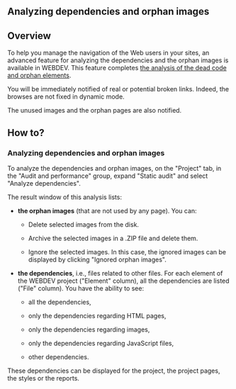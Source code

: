 


## Analyzing dependencies and orphan images
			



<a name="NOTE1"></a>
<a name="NOTE1_1"></a>


## Overview
<a name="overview_ELTTEXTE000103"></a>
To help you manage the navigation of the Web users in your sites, an advanced feature for analyzing the dependencies and the orphan images is available in WEBDEV. This feature completes [the analysis of the dead code and orphan elements](../Editeurs/9000075.md).

You will be immediately notified of real or potential broken links. Indeed, the browses are not fixed in dynamic mode.

The unused images and the orphan pages are also notified.

<a name="NOTE2"></a>
<a name="NOTE2_1"></a>


## How to?
<a name="how_ELTTEXTE000127"></a>


### Analyzing dependencies and orphan images
<a name="analyzing_dependencies_and_orphan_images_ELTPARAGRAPHE000025"></a>

To analyze the dependencies and orphan images, on the "Project" tab, in the "Audit and performance" group, expand "Static audit" and select "Analyze dependencies".

The result window of this analysis lists:

- **the orphan images** (that are not used by any page). You can:

	- Delete selected images from the disk.

	- Archive the selected images in a .ZIP file and delete them.

	- Ignore the selected images. In this case, the ignored images can be displayed by clicking "Ignored orphan images".




- **the dependencies**, i.e., files related to other files. For each element of the WEBDEV project ("Element" column), all the dependencies are listed ("File" column). You have the ability to see:

	- all the dependencies, 

	- only the dependencies regarding HTML pages,

	- only the dependencies regarding images,

	- only the dependencies regarding JavaScript files,

	- other dependencies.







These dependencies can be displayed for the project, the project pages, the styles or the reports.


